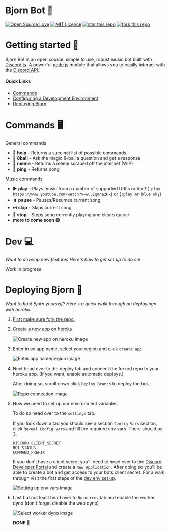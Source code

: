# **Bjorn Bot** 🤖

[![Open Source Love](https://badges.frapsoft.com/os/v1/open-source.png?v=103)](https://github.com/fractured2k/bjorn-bot/#contributing-)
[![MIT Licence](https://badges.frapsoft.com/os/mit/mit.png?v=103)](https://opensource.org/licenses/mit-license.php) [![star this repo](https://githubbadges.com/star.svg?user=fractured2k&repo=bjorn-bot&style=default)](https://github.com/fractured2k/bjorn-bot)
[![fork this repo](https://githubbadges.com/fork.svg?user=fractured2k&repo=bjorn-bot&style=default)](https://github.com/fractured2k/bjorn-bot/fork)

# Getting started 👋

Bjorn Bot is an open source, simple to use, robust music bot built with [Discord.js](https://discord.js.org/#/). A powerful [node.js](https://nodejs.org/en/) module that allows you to easilly interact with the [Discord API](https://discordapp.com/developers/docs/intro).

#### Quick Links

- [Commands](#commands-%EF%B8%8F)
- [Configuring a Development Environment](#dev-)
- [Deploying Bjorn](#deploying-bjorn-)

# Commands 🖥️

General commands

- 📖 **help** - Returns a succinct list of possible commands
- 🎱 **8ball** - Ask the magic 8-ball a question and get a response
- 🐸 **meme** - Returns a meme scraped off the internet (WIP)
- 🏓 **ping** - Returns pong

Music commands

- ▶️ **play** - Plays music from a number of supported URLs or text! (`!play https://www.youtube.com/watch?v=wuJIqmha2Hk`) or (`!play mr blue sky`)
- ⏸️ **pause** - Pauses/Resumes current song
- ⏭️ **skip** - Skips current song
- 🛑 **stop** - Stops song currently playing and clears queue
- **more to come soon 😄**

# Dev 💻

_Want to develop new features Here's how to get set up to do so!_

Work in progress

# Deploying Bjorn 🚀

_Want to host Bjorn yourself? Here's a quick walk through on deployingn with heroku._

1.  [First make sure fork the repo.](https://github.com/fractured2k/bjorn-bot/fork)

2.  [Create a new app on heroku](https://dashboard.heroku.com/apps)

    ![Create new app on heroku image](https://i.gyazo.com/2332daadc36184b14139c5df465e4f9b.png)

3.  Enter in an app name, select your region and click `create app`

    ![Enter app name/region image](https://i.gyazo.com/c0a8f1655fbcb716af18e267625154b3.png)

4.  Next head over to the deploy tab and connect the forked repo to your heroku app. (If you want, enable automatic deploys.)

    After doing so, scroll down click `Deploy Branch` to deploy the bot.

    ![Repo connection image](https://i.gyazo.com/4d449d0a16e94e15eae6bc9c76e41218.png)

5.  Now we need to set up our environment variables.

    To do so head over to the `settings` tab.

    If you look down a tad you should see a section `Config Vars` section, click `Reveal Config Vars` and fill the required env vars. There should be 3.

    ```
    DISCORD_CLIENT_SECRET
    BOT_STATUS
    COMMAND_PREFIX
    ```

    If you don't have a client secret you'll need to head over to the [Discord Developer Portal](https://discordapp.com/developers/applications/) and create a `New Application`. After doing so you'll be able to create a bot and get access to your bots client secret. For a walk through visit the first steps of the [dev env set up](#dev-💻).

    ![Setting up env vars image](https://i.gyazo.com/afee745881454eeb0f6c5ef660028d05.png)

6.  Last but not least head over to `Resources` tab and enable the worker dyno (don't forget disable the web dyno)

    ![Select worker dyno image](https://i.gyazo.com/20ca5933277cb616f9aff5543a8e8ad5.png)

    **DONE** 🥳
